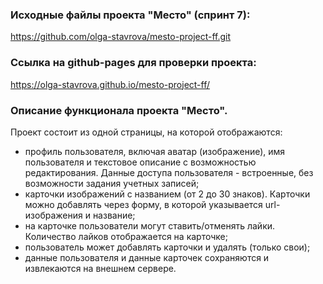 ### Исходные файлы проекта "Место" (спринт 7):
https://github.com/olga-stavrova/mesto-project-ff.git

### Ссылка на github-pages для проверки проекта:
https://olga-stavrova.github.io/mesto-project-ff/

### Описание функционала проекта "Место".
Проект состоит из одной страницы, на которой отображаются:
- профиль пользователя, включая аватар (изображение), имя пользователя и текстовое описание с возможностью редактирования. Данные доступа пользователя - встроенные, без возможности задания учетных записей;
- карточки изображений с названием (от 2 до 30 знаков). Карточки можно добавлять через форму, в которой указывается url-изображения и название;
- на карточке пользователи могут ставить/отменять лайки. Количество лайков отображается на карточке;
- пользователь может добавлять карточки и удалять (только свои);
- данные пользователя и данные карточек сохраняются и извлекаются на внешнем сервере.
